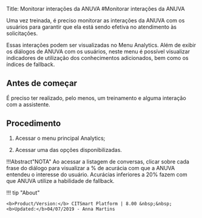 Title: Monitorar interações da ANUVA
#Monitorar interações da ANUVA

Uma vez treinada, é preciso monitorar as interações da ANUVA com os usuários para garantir que ela está sendo efetiva no atendimento 
às solicitações.

Essas interações podem ser visualizadas no Menu Analytics. Além de exibir os diálogos de ANUVA com os usuários, neste menu é possível 
visualizar indicadores de utilização dos conhecimentos adicionados, bem como os índices de fallback.

Antes de começar
-------------
É preciso ter realizado, pelo menos, um treinamento e alguma interação com a assistente.

Procedimento
-----------
1. Acessar o menu principal Analytics;

2. Acessar uma das opções disponibilizadas.

!!!Abstract"NOTA"
   Ao acessar a listagem de conversas, clicar sobre cada frase do diálogo para visualizar a % de acurácia com que a ANUVA
   entendeu o interesse do usuário. Acurácias inferiores a 20% fazem com que ANUVA utilize a habilidade de fallback.
    
    
!!! tip "About"

    <b>Product/Version:</b> CITSmart Platform | 8.00 &nbsp;&nbsp;
    <b>Updated:</b>04/07/2019 - Anna Martins
